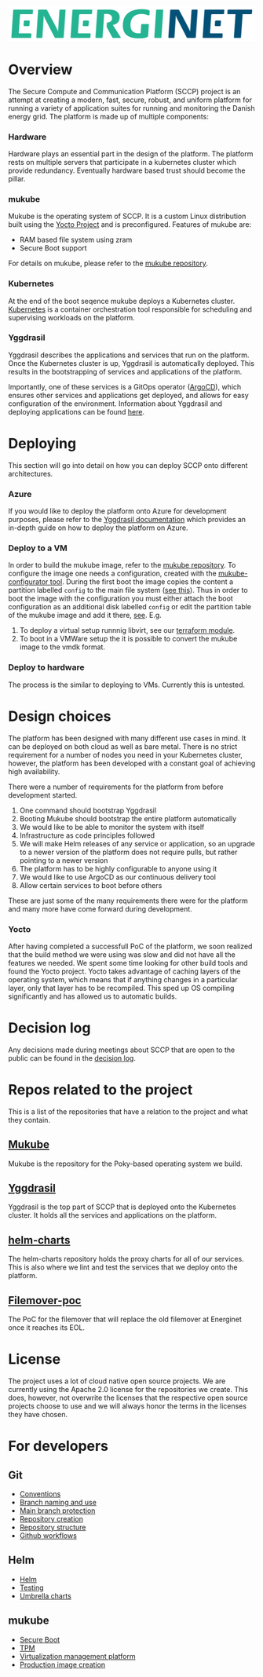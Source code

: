 ![Energinet logo](images/Energinet-logo.png)

# Overview
The Secure Compute and Communication Platform (SCCP) project is an attempt at creating a modern, fast, secure, robust, and uniform platform for running a variety of application suites for running and monitoring the Danish energy grid.
The platform is made up of multiple components: 

### Hardware
Hardware plays an essential part in the design of the platform. The platform rests on multiple servers that participate in a kubernetes cluster which provide redundancy. 
Eventually hardware based trust should become the pillar.

### mukube  
Mukube is the operating system of SCCP. It is a custom Linux distribution built using the [Yocto Project](https://www.yoctoproject.org/) and is preconfigured. Features of mukube are:

* RAM based file system using zram
* Secure Boot support

For details on mukube, please refer to the [mukube repository](https://github.com/distributed-technologies/mukube).

### Kubernetes
At the end of the boot seqence mukube deploys a Kubernetes cluster. [Kubernetes](https://kubernetes.io/) is a container orchestration tool responsible for scheduling and supervising workloads on the platform.

### Yggdrasil
Yggdrasil describes the applications and services that run on the platform. Once the Kubernetes cluster is up, Yggdrasil is automatically deployed. This results in the bootstrapping of services and applications of the platform.

Importantly, one of these services is a GitOps operator ([ArgoCD](https://argo-cd.readthedocs.io/en/stable/)), which ensures other services and applications get deployed, and allows for easy configuration of the environment. Information about Yggdrasil and deploying applications can be found [here](https://github.com/distributed-technologies/yggdrasil).

# Deploying
This section will go into detail on how you can deploy SCCP onto different architectures.

### Azure
If you would like to deploy the platform onto Azure for development purposes, please refer to the [Yggdrasil documentation](https://github.com/distributed-technologies/yggdrasil) which provides an in-depth guide on how to deploy the platform on Azure. 

### Deploy to a VM
In order to build the mukube image, refer to the [mukube repository](https://github.com/distributed-technologies/mukube). To configure the image one needs a configuration, created with the [mukube-configurator tool](https://github.com/distributed-technologies/mukube-configurator).
During the first boot the image copies the content a partition labelled `config` to the main file system ([see this](https://github.com/distributed-technologies/mukube/blob/main/meta-k8s-setup/recipes-k8s-configuration/k8s-configuration/files/copy-config-to-state.service)). Thus in order to boot the image with the configuration you must either attach the boot configuration as an additional disk labelled `config` or edit the partition table of the mukube image and add it there, [see](https://github.com/distributed-technologies/wiki/blob/main/mukube/production-image-creation.md). E.g.
1. To deploy a virtual setup runnnig libvirt, see our [terraform module](https://github.com/distributed-technologies/mukube-terraform).
2. To boot in a VMWare setup the it is possible to convert the mukube image to the vmdk format.

### Deploy to hardware
The process is the similar to deploying to VMs. Currently this is untested.

# Design choices
The platform has been designed with many different use cases in mind. It can be deployed on both cloud as well as bare metal. There is no strict requirement for a number of nodes you need in your Kubernetes cluster, however, the platform has been developed with a constant goal of achieving high availability. 

There were a number of requirements for the platform from before development started. 

1. One command should bootstrap Yggdrasil
2. Booting Mukube should bootstrap the entire platform automatically
3. We would like to be able to monitor the system with itself
4. Infrastructure as code principles followed
5. We will make Helm releases of any service or application, so an upgrade to a newer version of the platform does not require pulls, but rather pointing to a newer version
6. The platform has to be highly configurable to anyone using it
7. We would like to use ArgoCD as our continuous delivery tool
8. Allow certain services to boot before others

These are just some of the many requirements there were for the platform and many more have come forward during development. 

### Yocto
After having completed a successfull PoC of the platform, we soon realized that the build method we were using was slow and did not have all the features we needed. We spent some time looking for other build tools and found the Yocto project. Yocto takes advantage of caching layers of the operating system, which means that if anything changes in a particular layer, only that layer has to be recompiled. This sped up OS compiling significantly and has allowed us to automatic builds. 

# Decision log
Any decisions made during meetings about SCCP that are open to the public can be found in the [decision log](docs/decision-log.md).

# Repos related to the project
This is a list of the repositories that have a relation to the project and what they contain.

## [Mukube](https://github.com/distributed-technologies/mukube)
Mukube is the repository for the Poky-based operating system we build. 

## [Yggdrasil](https://github.com/distributed-technologies/yggdrasil)
Yggdrasil is the top part of SCCP that is deployed onto the Kubernetes cluster. It holds all the services and applications on the platform. 

## [helm-charts](https://github.com/distributed-technologies/helm-charts)
The helm-charts repository holds the proxy charts for all of our services. This is also where we lint and test the services that we deploy onto the platform. 

## [Filemover-poc](https://github.com/distributed-technologies/filemover-poc)
The PoC for the filemover that will replace the old filemover at Energinet once it reaches its EOL. 

# License
The project uses a lot of cloud native open source projects. We are currently using the Apache 2.0 license for the repositories we create. This does, however, not overwrite the licenses that the respective open source projects choose to use and we will always honor the terms in the licenses they have chosen. 

# For developers

## Git
- [Conventions](git/conventions.md)
- [Branch naming and use](git/branches.md)
- [Main branch protection](git/main-branch.md)
- [Repository creation](git/repo_creation.md)
- [Repository structure](git/structure.md)
- [Github workflows](git/workflows.md)
## Helm 
- [Helm](helm/helm.md)
- [Testing](helm/test.md)
- [Umbrella charts](helm/umbrella-charts.md)
## mukube
- [Secure Boot](mukube/trusted_execution/secure-boot.md)
- [TPM](mukube/trusted_execution/tpm.md)
- [Virtualization management platform](mukube/virtualization-management-platform.md)
- [Production image creation](mukube/production-image-creation.md)
